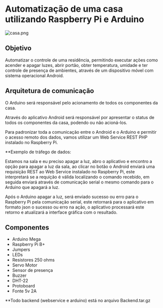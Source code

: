 # Automatização de uma casa utilizando Raspberry Pi e Arduino #

![casa.png](https://bitbucket.org/repo/LkBGKL/images/3043635937-casa.png)

## Objetivo ##
Automatizar o controle de uma residência, permitindo executar ações como acender e apagar luzes, abrir portão, obter temperatura, umidade e ter controle de presença de ambientes, através de um dispositivo móvel com sistema operacional Android.


## Arquitetura de comunicação ##
O Arduino será responsável pelo acionamento de todos os componentes da casa.


Através do aplicativo Android será responsável por apresentar o status de todos os componentes da casa, podendo ou não acioná-los.


Para padronizar toda a comunicação entre o Android e o Arduino e permitir o acesso remoto dos dados, vamos utilizar um Web Service REST PHP instalado no Raspberry Pi.


**Exemplo de tráfego de dados:

Estamos na sala e eu preciso apagar a luz, abro o aplicativo e encontro a opção para apagar a luz da sala, ao clicar no botão o Android enviará uma requisição REST ao Web Service instalado no Raspberry Pi, este interpretará se a requição é válida localizando o comando recebido, em seguida enviará através de comunicação serial o mesmo comando para o Arduino que apagará a luz. 


Após o Arduino apagar a luz, será enviado sucesso ou erro para o Raspberry Pi pela comunicação serial, este retornará para o aplicativo em formato json o sucesso ou erro na ação, o aplicativo processará este retorno e atualizará a interface gráfica com o resultado.


## Componentes ##
* Arduino Mega
* Raspberry Pi B+
* Jumpers
* LEDs
* Resistores 250 ohms
* Servo Motor
* Sensor de presença
* Buzzer
* DHT-22
* Protoboard
* Fonte 5v 2A

**Todo backend (webservice e arduino) está no arquivo Backend.tar.gz